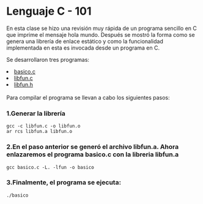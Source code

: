 # Lenguaje C - 101
En esta clase se hizo una revisión muy rápida de un programa sencillo en C que imprime el mensaje hola mundo. Después se mostró la forma como se genera una librería de enlace estático y como la funcionalidad implementada en esta es invocada desde un programa en C.

Se desarrollaron tres programas:

<li type="disc"> <a href="https://github.com/juanduran2421/Sistemasoperativos/blob/master/2019_05_24/basico.c"> basico.c </a> </li>

<li type="disc"> <a href="https://github.com/juanduran2421/Sistemasoperativos/blob/master/2019_05_24/libfun.c"> libfun.c </a> </li>

<li type="disc"> <a href="https://github.com/juanduran2421/Sistemasoperativos/blob/master/2019_05_24/linfun.h"> libfun.h </a> </li>

<br>
Para compilar el programa se llevan a cabo los siguientes pasos:

### 1.Generar la librería

    gcc -c libfun.c -o libfun.o
    ar rcs libfun.a libfun.o
  
### 2.En el paso anterior se generó el archivo libfun.a. Ahora enlazaremos el programa basico.c con la libreria libfun.a

    gcc basico.c -L. -lfun -o basico
  
### 3.Finalmente, el programa se ejecuta:

    ./basico
